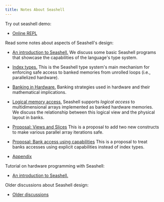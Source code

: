 ```yaml
---
title: Notes About Seashell
---
```

Try out seashell demo:

* [Online REPL](../)

Read some notes about aspects of Seashell's design:

* [An introduction to Seashell.](seashellintro.html)
  We discuss some basic Seashell programs that showcase the capabilities of the language's type system.

* [Index types.](indextype.html)
  This is the Seashell type system's main mechanism for enforcing safe access to banked memories from unrolled loops (i.e., parallelized hardware).

* [Banking in Hardware.](banking.html)
  Banking strategies used in hardware and their mathematical implications.

* [Logical memory access.](logicalmemoryaccess.html)
  Seashell supports *logical access* to multidimensional arrays implemented as banked hardware memories. We discuss the relationship between this logical view and the physical layout in banks.

* [Proposal: Views and Slices](views-and-slices.html)
  This is a proposal to add two new constructs to make various parallel array
  iterations safe.

* [Proposal: Bank access using capabilities](capabilities.html)
  This is a proposal to treat banks accesses using explicit capabilities instead
  of index types.

* [Appendix](appendix.html)

Tutorial on hardware programming with Seashell:

* [An introduction to Seashell.](tutorial/)

Older discussions about Seashell design:

* [Older discussions](old/)
